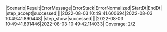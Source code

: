 |Scenario|Result|ErrorMessage|ErrorStack|ErrorNormalized|StartDt|EndDt|
|step_accept|successed||||2022-08-03 10:49:41.600694|2022-08-03 10:49:41.890448|
|step_show|successed||||2022-08-03 10:49:41.891446|2022-08-03 10:49:42.114033|
Coverage: 2/2
